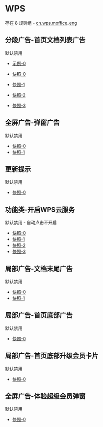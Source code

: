 # WPS

存在 8 规则组 - [cn.wps.moffice_eng](/src/apps/cn.wps.moffice_eng.ts)

## 分段广告-首页文档列表广告

默认禁用

- [示例-0](https://github.com/gkd-kit/subscription/assets/38517192/57787554-0443-4bc0-9f29-1759aae07b9b)

- [快照-0](https://i.gkd.li/i/12505350)
- [快照-1](https://i.gkd.li/i/12505286)
- [快照-2](https://i.gkd.li/i/12505365)
- [快照-3](https://i.gkd.li/i/13259090)

## 全屏广告-弹窗广告

默认禁用

- [快照-0](https://i.gkd.li/i/13259097)
- [快照-1](https://i.gkd.li/i/12882712)

## 更新提示

默认禁用

- [快照-0](https://i.gkd.li/i/12882371)

## 功能类-开启WPS云服务

默认禁用 - 自动点击不开启

- [快照-0](https://i.gkd.li/i/12882536)
- [快照-1](https://i.gkd.li/i/12882610)
- [快照-2](https://i.gkd.li/i/12882678)
- [快照-3](https://i.gkd.li/i/12882554)

## 局部广告-文档末尾广告

默认禁用

- [快照-0](https://i.gkd.li/i/13513911)
- [快照-1](https://i.gkd.li/i/13513914)

## 局部广告-首页底部广告

默认禁用

- [快照-0](https://i.gkd.li/i/13804525)

## 局部广告-首页底部升级会员卡片

默认禁用

- [快照-0](https://i.gkd.li/i/13945839)

## 全屏广告-体验超级会员弹窗

默认禁用

- [快照-0](https://i.gkd.li/i/13945835)
